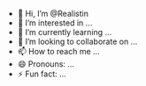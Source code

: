 - 👋 Hi, I’m @Realistin
- 👀 I’m interested in ...
- 🌱 I’m currently learning ...
- 💞️ I’m looking to collaborate on ...
- 📫 How to reach me ...
- 😄 Pronouns: ...
- ⚡ Fun fact: ...

<!---
Realistin/Realistin is a ✨ special ✨ repository because its `README.md` (this file) appears on your GitHub profile.
You can click the Preview link to take a look at your changes.
--->
